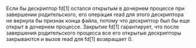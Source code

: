 Если бы дескриптор fd[1] остался открытым в дочернем процессе при завершении родительского, его операция read для этого дескриптора не вернула бы признак конца файла, потому что дескриптор был бы eщe открыт в дочернем процессе. Закрытие fd[1] гарантирует, что после завершения родительского процесса все его открытые дескрипторы закрываются и вызов read для fd[1] возвращает 0.
